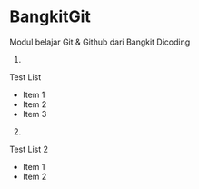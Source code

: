 # BangkitGit
Modul belajar Git &amp; Github dari Bangkit Dicoding

1. 
Test List
- Item 1
- Item 2
- Item 3

2. 
Test List 2
- Item 1
- Item 2
